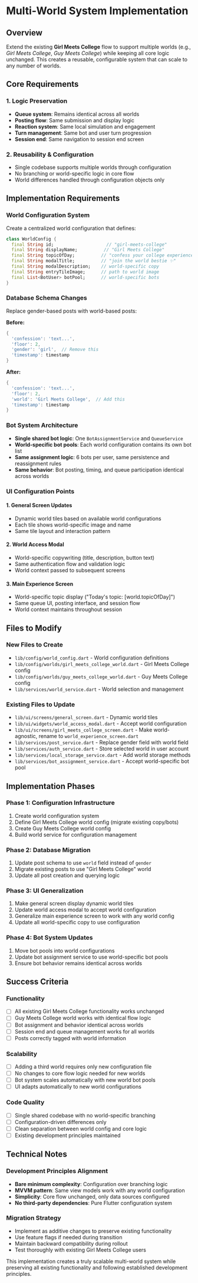 # Multi-World System Implementation

## Overview
Extend the existing **Girl Meets College** flow to support multiple worlds (e.g., *Girl Meets College*, *Guy Meets College*) while keeping all core logic unchanged. This creates a reusable, configurable system that can scale to any number of worlds.

## Core Requirements

### 1. Logic Preservation
- **Queue system**: Remains identical across all worlds
- **Posting flow**: Same submission and display logic
- **Reaction system**: Same local simulation and engagement
- **Turn management**: Same bot and user turn progression
- **Session end**: Same navigation to session end screen

### 2. Reusability & Configuration
- Single codebase supports multiple worlds through configuration
- No branching or world-specific logic in core flow
- World differences handled through configuration objects only

## Implementation Requirements

### World Configuration System
Create a centralized world configuration that defines:

```dart
class WorldConfig {
  final String id;                    // "girl-meets-college"
  final String displayName;          // "Girl Meets College"
  final String topicOfDay;          // "confess your college experiences"
  final String modalTitle;          // "join the world bestie ✨"
  final String modalDescription;    // world-specific copy
  final String entryTileImage;      // path to world image
  final List<BotUser> botPool;      // world-specific bots
}
```

### Database Schema Changes
Replace gender-based posts with world-based posts:

**Before:**
```dart
{
  'confession': 'text...',
  'floor': 2,
  'gender': 'girl',  // Remove this
  'timestamp': timestamp
}
```

**After:**
```dart
{
  'confession': 'text...',
  'floor': 2,
  'world': 'Girl Meets College',  // Add this
  'timestamp': timestamp
}
```

### Bot System Architecture
- **Single shared bot logic**: One `BotAssignmentService` and `QueueService`
- **World-specific bot pools**: Each world configuration contains its own bot list
- **Same assignment logic**: 6 bots per user, same persistence and reassignment rules
- **Same behavior**: Bot posting, timing, and queue participation identical across worlds

### UI Configuration Points

#### 1. General Screen Updates
- Dynamic world tiles based on available world configurations
- Each tile shows world-specific image and name
- Same tile layout and interaction pattern

#### 2. World Access Modal
- World-specific copywriting (title, description, button text)
- Same authentication flow and validation logic
- World context passed to subsequent screens

#### 3. Main Experience Screen
- World-specific topic display ("Today's topic: [world.topicOfDay]")
- Same queue UI, posting interface, and session flow
- World context maintains throughout session

## Files to Modify

### New Files to Create
- `lib/config/world_config.dart` - World configuration definitions
- `lib/config/worlds/girl_meets_college_world.dart` - Girl Meets College config
- `lib/config/worlds/guy_meets_college_world.dart` - Guy Meets College config
- `lib/services/world_service.dart` - World selection and management

### Existing Files to Update
- `lib/ui/screens/general_screen.dart` - Dynamic world tiles
- `lib/ui/widgets/world_access_modal.dart` - Accept world configuration
- `lib/ui/screens/girl_meets_college_screen.dart` - Make world-agnostic, rename to `world_experience_screen.dart`
- `lib/services/post_service.dart` - Replace gender field with world field
- `lib/services/auth_service.dart` - Store selected world in user account
- `lib/services/local_storage_service.dart` - Add world storage methods
- `lib/services/bot_assignment_service.dart` - Accept world-specific bot pool

## Implementation Phases

### Phase 1: Configuration Infrastructure
1. Create world configuration system
2. Define Girl Meets College world config (migrate existing copy/bots)
3. Create Guy Meets College world config
4. Build world service for configuration management

### Phase 2: Database Migration
1. Update post schema to use `world` field instead of `gender`
2. Migrate existing posts to use "Girl Meets College" world
3. Update all post creation and querying logic

### Phase 3: UI Generalization
1. Make general screen display dynamic world tiles
2. Update world access modal to accept world configuration
3. Generalize main experience screen to work with any world config
4. Update all world-specific copy to use configuration

### Phase 4: Bot System Updates
1. Move bot pools into world configurations
2. Update bot assignment service to use world-specific bot pools
3. Ensure bot behavior remains identical across worlds

## Success Criteria

### Functionality
- [ ] All existing Girl Meets College functionality works unchanged
- [ ] Guy Meets College world works with identical flow logic
- [ ] Bot assignment and behavior identical across worlds
- [ ] Session end and queue management works for all worlds
- [ ] Posts correctly tagged with world information

### Scalability
- [ ] Adding a third world requires only new configuration file
- [ ] No changes to core flow logic needed for new worlds
- [ ] Bot system scales automatically with new world bot pools
- [ ] UI adapts automatically to new world configurations

### Code Quality
- [ ] Single shared codebase with no world-specific branching
- [ ] Configuration-driven differences only
- [ ] Clean separation between world config and core logic
- [ ] Existing development principles maintained

## Technical Notes

### Development Principles Alignment
- **Bare minimum complexity**: Configuration over branching logic
- **MVVM pattern**: Same view models work with any world configuration
- **Simplicity**: Core flow unchanged, only data sources configured
- **No third-party dependencies**: Pure Flutter configuration system

### Migration Strategy
- Implement as additive changes to preserve existing functionality
- Use feature flags if needed during transition
- Maintain backward compatibility during rollout
- Test thoroughly with existing Girl Meets College users

This implementation creates a truly scalable multi-world system while preserving all existing functionality and following established development principles.